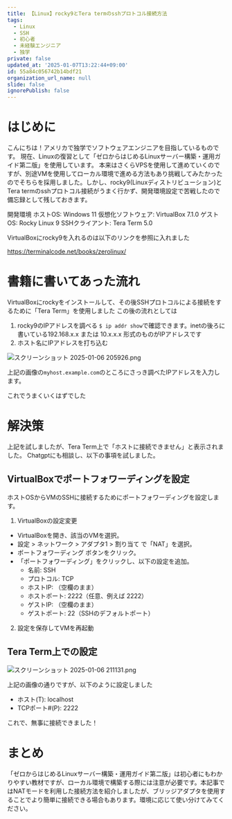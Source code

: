 ```yaml
---
title: 【Linux】rocky9とTera termのsshプロトコル接続方法
tags:
  - Linux
  - SSH
  - 初心者
  - 未経験エンジニア
  - 独学
private: false
updated_at: '2025-01-07T13:22:44+09:00'
id: 55a84c056742b14bdf21
organization_url_name: null
slide: false
ignorePublish: false
---
```

# はじめに
こんにちは！アメリカで独学でソフトウェアエンジニアを目指しているものです。
現在、Linuxの復習として「ゼロからはじめるLinuxサーバー構築・運用ガイド第二版」を使用しています。
本来はさくらVPSを使用して進めていくのですが、別途VMを使用してローカル環境で進める方法もあり挑戦してみたかったのでそちらを採用しました。しかし、rocky9(Linuxディストリビューション)とTera termのsshプロトコル接続がうまく行かず、開発環境設定で苦戦したので備忘録として残しておきます。

開発環境
ホストOS: Windows 11
仮想化ソフトウェア: VirtualBox 7.1.0
ゲストOS: Rocky Linux 9
SSHクライアント: Tera Term 5.0

VirtualBoxにrocky9を入れるのは以下のリンクを参照に入れました

https://terminalcode.net/books/zerolinux/

# 書籍に書いてあった流れ

VirtualBoxにrockyをインストールして、その後SSHプロトコルによる接続をするために「Tera Term」を使用しました
この後の流れとしては
1. rocky9のIPアドレスを調べる
`$ ip addr show`で確認できます。inetの後ろに書いている192.168.x.x または 10.x.x.x 形式のものがIPアドレスです
2. ホスト名にIPアドレスを打ち込む

![スクリーンショット 2025-01-06 205926.png](https://qiita-image-store.s3.ap-northeast-1.amazonaws.com/0/3883070/fb393d5b-befe-5a36-55d0-daaad2bf577e.png)

上記の画像の`myhost.example.com`のところにさっき調べたIPアドレスを入力します。

これでうまくいくはずでした

# 解決策
上記を試しましたが、Tera Term上で「ホストに接続できません」と表示されました。
Chatgptにも相談し、以下の事項を試しました。
## VirtualBoxでポートフォワーディングを設定
ホストOSからVMのSSHに接続するためにポートフォワーディングを設定します。

1. VirtualBoxの設定変更
  * VirtualBoxを開き、該当のVMを選択。
  * 設定 > ネットワーク > アダプタ1 > 割り当て で「NAT」を選択。
  * ポートフォワーディング ボタンをクリック。
  * 「ポートフォワーディング」をクリックし、以下の設定を追加。
    * 名前: SSH
    * プロトコル: TCP
    * ホストIP: （空欄のまま）
    * ホストポート: 2222（任意、例えば 2222）
    * ゲストIP: （空欄のまま）
    * ゲストポート: 22（SSHのデフォルトポート）
2. 設定を保存してVMを再起動

## Tera Term上での設定

![スクリーンショット 2025-01-06 211131.png](https://qiita-image-store.s3.ap-northeast-1.amazonaws.com/0/3883070/6f016b57-90e8-ee9c-90cc-49abb3fcf78c.png)

上記の画像の通りですが、以下のように設定しました
* ホスト(T): localhost
* TCPポート#(P): 2222

これで、無事に接続できました！

# まとめ
「ゼロからはじめるLinuxサーバー構築・運用ガイド第二版」は初心者にもわかりやすい教材ですが、ローカル環境で構築する際には注意が必要です。本記事ではNATモードを利用した接続方法を紹介しましたが、ブリッジアダプタを使用することでより簡単に接続できる場合もあります。環境に応じて使い分けてみてください。
